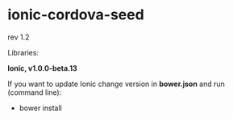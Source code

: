 ionic-cordova-seed
==================

rev 1.2

Libraries:

**Ionic, v1.0.0-beta.13**

If you want to update Ionic change version in **bower.json**
and run (command line):

- bower install
